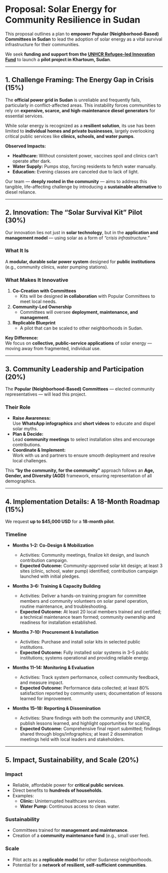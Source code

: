 <!-- markdownlint-disable MD013 MD004 -->

# **Proposal: Solar Energy for Community Resilience in Sudan**

This proposal outlines a plan to
**empower Popular (Neighborhood-Based) Committees in Sudan**
to lead the adoption of solar energy as a vital survival
infrastructure for their communities.  

We seek **funding and support from the [UNHCR Refugee-led Innovation Fund](https://www.unhcr.org/innovation/refugee-led-innovation-fund/)** to launch a **pilot project in Khartoum, Sudan**.

---

## **1. Challenge Framing: The Energy Gap in Crisis (15%)**

The **official power grid in Sudan** is unreliable and frequently fails, particularly in conflict-affected areas. This instability forces communities to rely on **expensive, scarce, and high-maintenance diesel generators** for essential services.

While solar energy is recognized as a **resilient solution**, its use has been limited to **individual homes and private businesses**, largely overlooking critical public services like **clinics, schools, and water pumps**.

**Observed Impacts:**

- **Healthcare:** Without consistent power, vaccines spoil and clinics can’t operate after dark.
- **Water Supply:** Pumps stop, forcing residents to fetch water manually.
- **Education:** Evening classes are canceled due to lack of light.

Our team — **deeply rooted in the community** — aims to address this tangible, life-affecting challenge by introducing a **sustainable alternative** to diesel reliance.

---

## **2. Innovation: The “Solar Survival Kit” Pilot (30%)**

Our innovation lies not just in **solar technology**, but in the **application and management model** — using solar as a form of *“crisis infrastructure.”*

### **What It Is**

A **modular, durable solar power system** designed for **public institutions** (e.g., community clinics, water pumping stations).

### **What Makes It Innovative**

1. **Co-Creation with Committees**  
   - Kits will be designed **in collaboration** with Popular Committees to meet local needs.
2. **Community-Led Ownership**  
   - Committees will oversee **deployment, maintenance, and management**.
3. **Replicable Blueprint**  
   - A pilot that can be scaled to other neighborhoods in Sudan.

**Key Difference:**  
We focus on **collective, public-service applications** of solar energy — moving away from fragmented, individual use.

---

## **3. Community Leadership and Participation (20%)**

The **Popular (Neighborhood-Based) Committees** — elected community representatives — will lead this project.

### **Their Role**

- **Raise Awareness:**  
  Use **WhatsApp infographics** and **short videos** to educate and dispel solar myths.
- **Plan & Decide:**  
  Lead **community meetings** to select installation sites and encourage contributions.
- **Coordinate & Implement:**  
  Work with us and partners to ensure smooth deployment and resolve local challenges.

This **“by the community, for the community”** approach follows an **Age, Gender, and Diversity (AGD)** framework, ensuring representation of all demographics.

---

## **4. Implementation Details: A 18-Month Roadmap (15%)**

We request **up to $45,000 USD** for a **18-month pilot**.

### **Timeline**

* **Months 1–2: Co-Design & Mobilization**
  * Activities: Community meetings, finalize kit design, and launch contribution campaign.
  * **Expected Outcome:** Community-approved solar kit design; at least 3 sites (clinic, school, water pump) identified; contribution campaign launched with initial pledges.

* **Months 3–6: Training & Capacity Building**
  * Activities: Deliver a hands-on training program for committee members and community volunteers on solar panel operation, routine maintenance, and troubleshooting.
  * **Expected Outcome:** At least 20 local members trained and certified; a technical maintenance team formed; community ownership and readiness for installation established.

* **Months 7–10: Procurement & Installation**
  * Activities: Purchase and install solar kits in selected public institutions.
  * **Expected Outcome:** Fully installed solar systems in 3–5 public institutions; systems operational and providing reliable energy.

* **Months 11–14: Monitoring & Evaluation**
  * Activities: Track system performance, collect community feedback, and measure impact.
  * **Expected Outcome:** Performance data collected; at least 80% satisfaction reported by community users; documentation of lessons learned for improvement.

* **Months 15–18: Reporting & Dissemination**
  * Activities: Share findings with both the community and UNHCR, publish lessons learned, and highlight opportunities for scaling.
  * **Expected Outcome:** Comprehensive final report submitted; findings shared through blogs/infographics; at least 2 dissemination meetings held with local leaders and stakeholders.

---

## **5. Impact, Sustainability, and Scale (20%)**

### **Impact**

- Reliable, affordable power for **critical public services**.
- Direct benefits to **hundreds of households**.
- Examples:  
  - **Clinic:** Uninterrupted healthcare services.  
  - **Water Pump:** Continuous access to clean water.

### **Sustainability**

- Committees trained for **management and maintenance**.
- Creation of a **community maintenance fund** (e.g., small user fee).

### **Scale**

- Pilot acts as a **replicable model** for other Sudanese neighborhoods.
- Potential for a **network of resilient, self-sufficient communities**.
